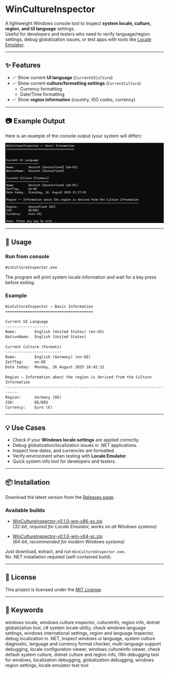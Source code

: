 # WinCultureInspector

A lightweight Windows console tool to inspect **system locale, culture, region, and UI language** settings.  
Useful for developers and testers who need to verify language/region settings, debug globalization issues, or test apps with tools like [Locale Emulator](https://github.com/xupefei/Locale-Emulator).

---

## ✨ Features

- ✅ Show current **UI language** (`CurrentUICulture`)
- ✅ Show current **culture/formatting settings** (`CurrentCulture`)
    - Currency formatting
    - Date/Time formatting
- ✅ Show **region information** (country, ISO codes, currency)

---

## 📷 Example Output

Here is an example of the console output (your system will differ):

![WinCultureInspector Screenshot](docs/ConsoleOutputScreenshot.png)

---

## 🔧 Usage

### Run from console
```bash
WinCultureInspector.exe
```

The program will print system locale information and wait for a key press before exiting.

### Example
```text
WinCultureInspector – Basic Information
=======================================

Current UI Language
-------------------
Name:        English (United States) (en-US)
NativeName:  English (United States)

Current Culture (Formats)
-------------------------
Name:        English (Germany) (en-DE)
IetfTag:     en-DE
Date today:  Monday, 26 August 2025 16:42:12

Region — Information about the region is derived from the Culture Information
----------------------------------------------------------------------------
Region:      Germany (DE)
ISO:         DE/DEU
Currency:    Euro (€)
```

---

## 💡 Use Cases

- Check if your **Windows locale settings** are applied correctly.
- Debug globalization/localization issues in .NET applications.
- Inspect how dates, and currencies are formatted.
- Verify environment when testing with **Locale Emulator**.
- Quick system info tool for developers and testers.

---

## 📦 Installation

Download the latest version from the [Releases page](https://github.com/Vlas-20/WinCultureInspector/releases).

### Available builds
- [WinCultureInspector-v0.1.0-win-x86-sc.zip](https://github.com/Vlas-20/WinCultureInspector/releases/download/v0.1.0/WinCultureInspector-v0.1.0-win-x86-sc.zip)  
  *(32-bit, required for Locale Emulator, works on all Windows systems)*

- [WinCultureInspector-v0.1.0-win-x64-sc.zip](https://github.com/Vlas-20/WinCultureInspector/releases/download/v0.1.0/WinCultureInspector-v0.1.0-win-x64-sc.zip)  
  *(64-bit, recommended for modern Windows systems)*

Just download, extract, and run `WinCultureInspector.exe`.  
No .NET installation required (self-contained build).

---

## 📜 License

This project is licensed under the [MIT License](LICENSE).

---

## 🔎 Keywords

windows locale, windows culture inspector, cultureinfo, region info, dotnet globalization tool, c# system locale utility, check windows language settings, windows international settings, region and language inspector, debug localization in .NET, inspect windows ui language, system culture diagnostic, language and currency format checker, multi-language support debugging, locale configuration viewer, windows cultureinfo viewer, check default system culture, dotnet culture and region info, i18n debugging tool for windows, localization debugging, globalization debugging, windows region settings, locale emulator test tool

